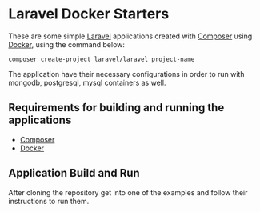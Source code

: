 # Laravel Docker Starters

These are some simple [Laravel](https://laravel.com/docs/8.x) applications created
with [Composer](https://getcomposer.org/download/)
using [Docker](https://www.docker.com/), using the command below:

`composer create-project laravel/laravel project-name`

The application have their necessary configurations in order to run with mongodb, postgresql, mysql containers as well.

## Requirements for building and running the applications

- [Composer](https://getcomposer.org/download/)
- [Docker](https://docs.docker.com/get-docker/)

## Application Build and Run

After cloning the repository get into one of the examples and follow their instructions to run them.
